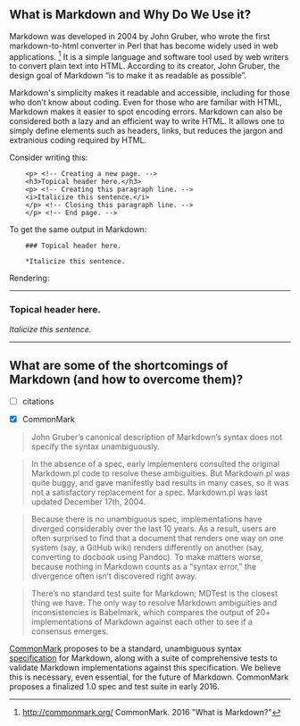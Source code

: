 ## What is Markdown and Why Do We Use it?

Markdown was developed in 2004 by John Gruber, who wrote the first markdown-to-html converter in Perl that has become widely used in web applications. [^commonmark] It is a simple language and software tool used by web writers to convert plain text into HTML. According to its creator, John Gruber, the design goal of Markdown “is to make it as readable as possible”.

<!-- Citation needed for comment above -->

Markdown's simplicity makes it readable and accessible, including for those who don’t know about coding. Even for those who are familiar with HTML, Markdown makes it easier to spot encoding errors. Markdown can also be considered both a lazy and an efficient way to write HTML. It allows one to simply define elements such as headers, links, but reduces the jargon and extranious coding required by HTML. 

Consider writing this:

```
	<p> <!-- Creating a new page. -->
	<h3>Topical header here.</h3>
	<p> <!-- Creating this paragraph line. -->
	<i>Italicize this sentence.</i>
	</p> <!-- Closing this paragraph line. -->
	</p> <!-- End page. -->
```

To get the same output in Markdown:

```
	### Topical header here.

	*Italicize this sentence.
```

Rendering:

----

### Topical header here.

*Italicize this sentence.*

----


## What are some of the shortcomings of Markdown (and how to overcome them)?

- [ ] citations

- [x] CommonMark

> John Gruber’s canonical description of Markdown’s syntax does not specify the syntax unambiguously.

> In the absence of a spec, early implementers consulted the original Markdown.pl code to resolve these ambiguities. But Markdown.pl was quite buggy, and gave manifestly bad results in many cases, so it was not a satisfactory replacement for a spec. Markdown.pl was last updated December 17th, 2004.

> Because there is no unambiguous spec, implementations have diverged considerably over the last 10 years. As a result, users are often surprised to find that a document that renders one way on one system (say, a GitHub wiki) renders differently on another (say, converting to docbook using Pandoc). To make matters worse, because nothing in Markdown counts as a “syntax error,” the divergence often isn’t discovered right away.

> There’s no standard test suite for Markdown; MDTest is the closest thing we have. The only way to resolve Markdown ambiguities and inconsistencies is Babelmark, which compares the output of 20+ implementations of Markdown against each other to see if a consensus emerges. 


[CommonMark](http://commonmark.org/) proposes to be a standard, unambiguous syntax [specification](http://spec.commonmark.org/) for Markdown, along with a suite of comprehensive tests to validate Markdown implementations against this specification. We believe this is necessary, even essential, for the future of Markdown.  CommonMark proposes a finalized 1.0 spec and test suite in early 2016.



<!-- 

NOTE: At some point we should introduce a discussion about how Markdown is currently without a 'standard'.

Flavours  of Markdown include:

* John Gruber’s original Markdown
* Github-flavored Markdown
* PHP Markdown Extra
* Pandoc
* MultiMarkdown

-->

[^commonmark]:http://commonmark.org/ CommonMark. 2016 "What is Markdown?" 
